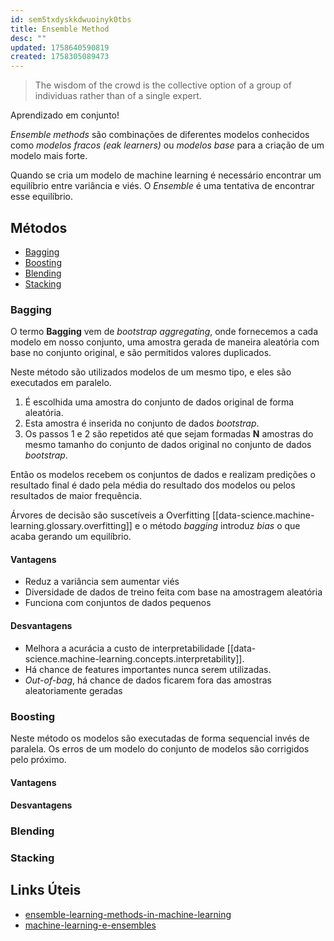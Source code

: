 ```yaml
---
id: sem5txdyskkdwuoinyk0tbs
title: Ensemble Method
desc: ""
updated: 1758640590819
created: 1758305089473
---
```


> The wisdom of the crowd is the collective option of a group of individuas rather than of a single expert.

Aprendizado em conjunto!

_Ensemble methods_ são combinações de diferentes modelos conhecidos como _modelos fracos (eak learners)_ ou _modelos base_ para a criação de um modelo mais forte.

Quando se cria um modelo de machine learning é necessário encontrar um equilíbrio entre variância e viés. O _Ensemble_ é uma tentativa de encontrar esse equilíbrio.

## Métodos

- [Bagging](#bagging)
- [Boosting](#boosting)
- [Blending](#blending)
- [Stacking](#stacking)

### Bagging

O termo **Bagging** vem de _bootstrap aggregating_, onde fornecemos a cada modelo em nosso conjunto, uma amostra gerada de maneira aleatória com base no conjunto original, e são permitidos valores duplicados.

Neste método são utilizados modelos de um mesmo tipo, e eles são executados em paralelo.

1. É escolhida uma amostra do conjunto de dados original de forma aleatória.
2. Esta amostra é inserida no conjunto de dados _bootstrap_.
3. Os passos 1 e 2 são repetidos até que sejam formadas **N** amostras do mesmo tamanho do conjunto de dados original no conjunto de dados _bootstrap_.

Então os modelos recebem os conjuntos de dados e realizam predições o resultado final é dado pela média do resultado dos modelos ou pelos resultados de maior frequência.

Árvores de decisão são suscetíveis a Overfitting [[data-science.machine-learning.glossary.overfitting]] e o método _bagging_ introduz _bias_ o que acaba gerando um equilíbrio.

#### Vantagens

- Reduz a variância sem aumentar viés
- Diversidade de dados de treino feita com base na amostragem aleatória
- Funciona com conjuntos de dados pequenos

#### Desvantagens

- Melhora a acurácia a custo de interpretabilidade [[data-science.machine-learning.concepts.interpretability]].
- Há chance de features importantes nunca serem utilizadas.
- _Out-of-bag_, há chance de dados ficarem fora das amostras aleatoriamente geradas

### Boosting

Neste método os modelos são executadas de forma sequencial invés de paralela. Os erros de um modelo do conjunto de modelos são corrigidos pelo próximo.

#### Vantagens

#### Desvantagens

### Blending

### Stacking

## Links Úteis

- [ensemble-learning-methods-in-machine-learning](https://medium.com/analytics-vidhya/ensemble-learning-methods-in-machine-learning-5d2f849192f8)
- [machine-learning-e-ensembles](https://medium.com/dados-e-saude/machine-learning-e-ensembles-780f3a8aa36d)
